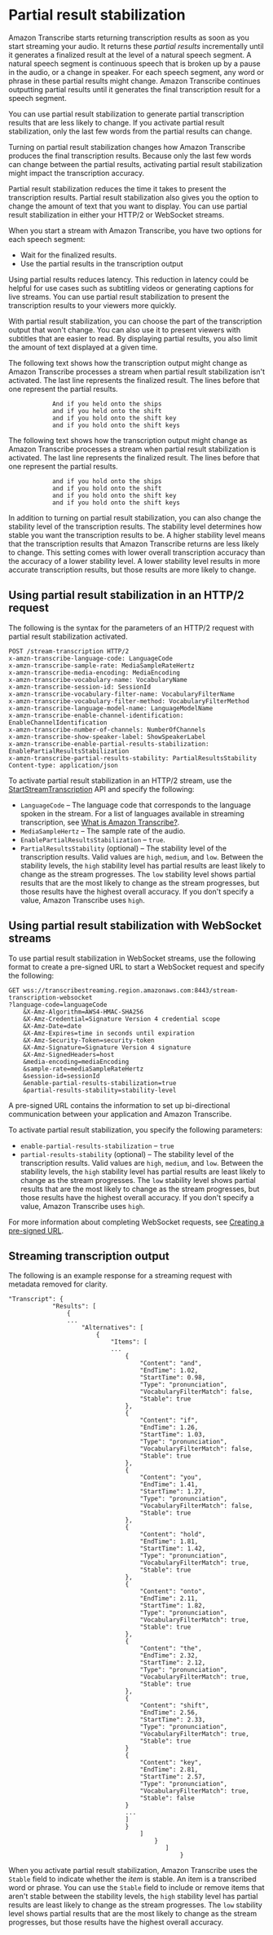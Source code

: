 # Partial result stabilization<a name="result-stabilization"></a>

Amazon Transcribe starts returning transcription results as soon as you start streaming your audio\. It returns these *partial results* incrementally until it generates a finalized result at the level of a natural speech segment\. A natural speech segment is continuous speech that is broken up by a pause in the audio, or a change in speaker\. For each speech segment, any word or phrase in these partial results might change\. Amazon Transcribe continues outputting partial results until it generates the final transcription result for a speech segment\. 

You can use partial result stabilization to generate partial transcription results that are less likely to change\.  If you activate partial result stabilization, only the last few words from the partial results can change\. 

Turning on partial result stabilization changes how Amazon Transcribe produces the final transcription results\. Because only the last few words can change between the partial results, activating partial result stabilization might impact the transcription accuracy\. 

Partial result stabilization reduces the time it takes to present the transcription results\. Partial result stabilization also gives you the option to change the amount of text that you want to display\. You can use partial result stabilization in either your HTTP/2 or WebSocket streams\.

When you start a stream with Amazon Transcribe, you have two options for each speech segment:
+ Wait for the finalized results\.
+ Use the partial results in the transcription output

Using partial results reduces latency\. This reduction in latency could be helpful for use cases such as subtitling videos or generating captions for live streams\. You can use partial result stabilization to present the transcription results to your viewers more quickly\.

With partial result stabilization, you can choose the part of the transcription output that won't change\. You can also use it to present viewers with subtitles that are easier to read\. By displaying partial results, you also limit the amount of text displayed at a given time\.

The following text shows how the transcription output might change as Amazon Transcribe processes a stream when partial result stabilization isn't activated\. The last line represents the finalized result\. The lines before that one represent the partial results\.

```
            And if you held onto the ships
            and if you held onto the shift
            and if you hold onto the shift key
            and if you hold onto the shift keys
```

The following text shows how the transcription output might change as Amazon Transcribe processes a stream when partial result stabilization is activated\. The last line represents the finalized result\. The lines before that one represent the partial results\.

```
            and if you hold onto the ships
            and if you hold onto the shift
            and if you hold onto the shift key
            and if you hold onto the shift keys
```

In addition to turning on partial result stabilization, you can also change the stability level of the transcription results\. The stability level determines how stable you want the transcription results to be\. A higher stability level means that the transcription results that Amazon Transcribe returns are less likely to change\. This setting comes with lower overall transcription accuracy than the accuracy of a lower stability level\. A lower stability level results in more accurate transcription results, but those results are more likely to change\.

## Using partial result stabilization in an HTTP/2 request<a name="stabilization-http2"></a>

The following is the syntax for the parameters of an HTTP/2 request with partial result stabilization activated\.

```
POST /stream-transcription HTTP/2
x-amzn-transcribe-language-code: LanguageCode
x-amzn-transcribe-sample-rate: MediaSampleRateHertz
x-amzn-transcribe-media-encoding: MediaEncoding
x-amzn-transcribe-vocabulary-name: VocabularyName
x-amzn-transcribe-session-id: SessionId
x-amzn-transcribe-vocabulary-filter-name: VocabularyFilterName
x-amzn-transcribe-vocabulary-filter-method: VocabularyFilterMethod
x-amzn-transcribe-language-model-name: LanguageModelName
x-amzn-transcribe-enable-channel-identification: EnableChannelIdentification
x-amzn-transcribe-number-of-channels: NumberOfChannels
x-amzn-transcribe-show-speaker-label: ShowSpeakerLabel
x-amzn-transcribe-enable-partial-results-stabilization: EnablePartialResultsStabilization
x-amzn-transcribe-partial-results-stability: PartialResultsStability
Content-type: application/json
```

To activate partial result stabilization in an HTTP/2 stream, use the [StartStreamTranscription](API_streaming_StartStreamTranscription.md) API and specify the following:
+ `LanguageCode` – The language code that corresponds to the language spoken in the stream\. For a list of languages available in streaming transcription, see [What is Amazon Transcribe?](transcribe-whatis.md)\.
+ `MediaSampleHertz` – The sample rate of the audio\.
+ `EnablePartialResultsStabilization` – `true`\.
+ `PartialResultsStability` \(optional\) – The stability level of the transcription results\. Valid values are `high`, `medium`, and `low`\. Between the stability levels, the `high` stability level has partial results are least likely to change as the stream progresses\. The `low` stability level shows partial results that are the most likely to change as the stream progresses, but those results have the highest overall accuracy\. If you don't specify a value, Amazon Transcribe uses `high`\.

## Using partial result stabilization with WebSocket streams<a name="stabilization-websocket"></a>

To use partial result stabilization in WebSocket streams, use the following format to create a pre\-signed URL to start a WebSocket request and specify the following:

```
GET wss://transcribestreaming.region.amazonaws.com:8443/stream-transcription-websocket
?language-code=languageCode
    &X-Amz-Algorithm=AWS4-HMAC-SHA256
    &X-Amz-Credential=Signature Version 4 credential scope
    &X-Amz-Date=date
    &X-Amz-Expires=time in seconds until expiration
    &X-Amz-Security-Token=security-token
    &X-Amz-Signature=Signature Version 4 signature
    &X-Amz-SignedHeaders=host
    &media-encoding=mediaEncoding
    &sample-rate=mediaSampleRateHertz
    &session-id=sessionId
    &enable-partial-results-stabilization=true
    &partial-results-stability=stability-level
```

 A pre\-signed URL contains the information to set up bi\-directional communication between your application and Amazon Transcribe\.

To activate partial result stabilization, you specify the following parameters:
+ `enable-partial-results-stabilization` – `true`
+ `partial-results-stability` \(optional\) – The stability level of the transcription results\. Valid values are `high`, `medium`, and `low`\. Between the stability levels, the `high` stability level has partial results are least likely to change as the stream progresses\. The `low` stability level shows partial results that are the most likely to change as the stream progresses, but those results have the highest overall accuracy\. If you don't specify a value, Amazon Transcribe uses `high`\.

For more information about completing WebSocket requests, see [Creating a pre\-signed URL](websocket.md#websocket-url)\.

## Streaming transcription output<a name="stabilization-output"></a>

The following is an example response for a streaming request with metadata removed for clarity\.

```
"Transcript": {
            "Results": [
                {
                ...
                    "Alternatives": [
                        {
                            "Items": [
                            ...
                                {
                                    "Content": "and",
                                    "EndTime": 1.02,
                                    "StartTime": 0.98,
                                    "Type": "pronunciation",
                                    "VocabularyFilterMatch": false,
                                    "Stable": true
                                },
                                {
                                    "Content": "if",
                                    "EndTime": 1.26,
                                    "StartTime": 1.03,
                                    "Type": "pronunciation",
                                    "VocabularyFilterMatch": false,
                                    "Stable": true
                                },
                                {
                                    "Content": "you",
                                    "EndTime": 1.41,
                                    "StartTime": 1.27,
                                    "Type": "pronunciation",
                                    "VocabularyFilterMatch": false,
                                    "Stable": true
                                },
                                {
                                    "Content": "hold",
                                    "EndTime": 1.81,
                                    "StartTime": 1.42,
                                    "Type": "pronunciation",
                                    "VocabularyFilterMatch": true,
                                    "Stable": true
                                },
                                {
                                    "Content": "onto",
                                    "EndTime": 2.11,
                                    "StartTime": 1.82,
                                    "Type": "pronunciation",
                                    "VocabularyFilterMatch": true,
                                    "Stable": true
                                },
                                {
                                    "Content": "the",
                                    "EndTime": 2.32,
                                    "StartTime": 2.12,
                                    "Type": "pronunciation",
                                    "VocabularyFilterMatch": true,
                                    "Stable": true
                                },
                                {
                                    "Content": "shift",
                                    "EndTime": 2.56,
                                    "StartTime": 2.33,
                                    "Type": "pronunciation",
                                    "VocabularyFilterMatch": true,
                                    "Stable": true
                                }
                                {
                                    "Content": "key",
                                    "EndTime": 2.81,
                                    "StartTime": 2.57,
                                    "Type": "pronunciation",
                                    "VocabularyFilterMatch": true,
                                    "Stable": false
                                }
                                ...
                                ]
                                }
                                    ]
                                        }
                                           ]
                                               }
```

When you activate partial result stabilization, Amazon Transcribe uses the `Stable` field to indicate whether the *item* is stable\. An item is a transcribed word or phrase\. You can use the `Stable` field to include or remove items that aren't stable between the stability levels, the `high` stability level has partial results are least likely to change as the stream progresses\. The `low` stability level shows partial results that are the most likely to change as the stream progresses, but those results have the highest overall accuracy\. 